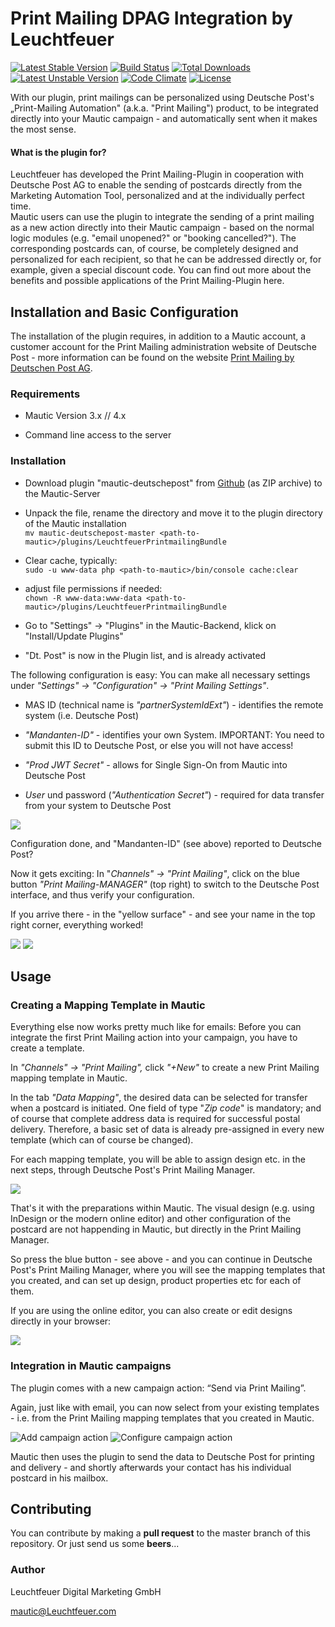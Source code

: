 # Print Mailing DPAG Integration by Leuchtfeuer
[![Latest Stable Version](https://poser.pugx.org/leuchtfeuer/mautic-deutschepost/v/stable)](https://packagist.org/packages/leuchtfeuer/mautic-deutschepost)
[![Build Status](https://github.com/Leuchtfeuer/mautic-deutschepost/workflows/Continous%20Integration/badge.svg)](https://github.com/Leuchtfeuer/mautic-deutschepost/actions)
[![Total Downloads](https://poser.pugx.org/leuchtfeuer/mautic-deutschepost/downloads)](https://packagist.org/packages/leuchtfeuer/mautic-deutschepost)
[![Latest Unstable Version](https://poser.pugx.org/leuchtfeuer/mautic-deutschepost/v/unstable)](https://packagist.org/packages/leuchtfeuer/mautic-deutschepost)
[![Code Climate](https://codeclimate.com/github/Leuchtfeuer/mautic-deutschepost/badges/gpa.svg)](https://codeclimate.com/github/Leuchtfeuer/mautic-deutschepost)
[![License](https://poser.pugx.org/leuchtfeuer/mautic-deutschepost/license)](https://packagist.org/packages/leuchtfeuer/mautic-deutschepost)

With our plugin, print mailings can be personalized using Deutsche Post's „Print-Mailing Automation" (a.k.a. "Print Mailing") product, to be integrated directly into your Mautic campaign - and automatically sent when it makes the most sense.


#### What is the plugin for?
Leuchtfeuer has developed the Print Mailing-Plugin in cooperation with Deutsche Post AG to enable the sending of postcards directly from the Marketing Automation Tool, personalized and at the individually perfect time.  
Mautic users can use the plugin to integrate the sending of a print mailing as a new action directly into their Mautic campaign - based on the normal logic modules (e.g. "email unopened?" or "booking cancelled?"). The corresponding postcards can, of course, be completely designed and personalized for each recipient, so that he can be addressed directly or, for example, given a special discount code. You can find out more about the benefits and possible applications of the Print Mailing-Plugin here.

## Installation and Basic Configuration
The installation of the plugin requires, in addition to a Mautic account, a customer account for the Print Mailing administration website of Deutsche Post - more information can be found on the website [Print Mailing by Deutschen Post AG](https://www.deutschepost.de/de/t/triggerdialog.html). 

### Requirements
*   Mautic Version 3.x // 4.x
    
*   Command line access to the server
    
### Installation
*   Download plugin "mautic-deutschepost" from [Github](https://ma.leuchtfeuer.com/asset/6:as051-`triggerdialog`-mautic-integration) (as ZIP archive) to the Mautic-Server
    
*   Unpack the file, rename the directory and move it to the plugin directory of the Mautic installation  
    `mv mautic-deutschepost-master <path-to-mautic>/plugins/LeuchtfeuerPrintmailingBundle`
    
*   Clear cache, typically:  
    `sudo -u www-data php <path-to-mautic>/bin/console cache:clear`
    
*   adjust file permissions if needed:  
    `chown -R www-data:www-data <path-to-mautic>/plugins/LeuchtfeuerPrintmailingBundle`
    
*   Go to "Settings" -> "Plugins" in the Mautic-Backend, klick on "Install/Update Plugins"
    
*   "Dt. Post" is now in the Plugin list, and is already activated
    

The following configuration is easy: You can make all necessary settings under _"Settings" -> "Configuration" -> "Print Mailing Settings"_.

*   MAS ID (technical name is _"partnerSystemIdExt"_) - identifies the remote system (i.e. Deutsche Post)
    
*   _"Mandanten-ID"_ - identifies your own System. IMPORTANT: You need to submit this ID to Deutsche Post, or else you will not have access!
    
*   _"Prod JWT Secret"_ - allows for Single Sign-On from Mautic into Deutsche Post
    
*   _User_ und password (_"Authentication Secret"_) - required for data transfer from your system to Deutsche Post
    

![](https://www.leuchtfeuer.com/fileadmin/knowledge/Mautic/td/TD-Mautic-Config.png)

Configuration done, and "Mandanten-ID" (see above) reported to Deutsche Post?

Now it gets exciting: In "_Channels" -> "Print Mailing"_, click on the blue button _"Print Mailing-MANAGER"_ (top right) to switch to the Deutsche Post interface, and thus verify your configuration.

If you arrive there - in the "yellow surface" - and see your name in the top right corner, everything worked!

![](https://www.leuchtfeuer.com/fileadmin/knowledge/Mautic/td/TD-Manager-Button.png) 
![](https://www.leuchtfeuer.com/fileadmin/_processed_/0/7/csm_TD-SSO_5e0671e54c.png)

## Usage

### Creating a Mapping Template in Mautic
Everything else now works pretty much like for emails: Before you can integrate the first Print Mailing action into your campaign, you have to create a template.

In _"Channels" -> "Print Mailing",_ click _"+New"_ to create a new Print Mailing mapping template in Mautic.

In the tab _"Data Mapping"_, the desired data can be selected for transfer when a postcard is initiated. One field of type "_Zip code_" is mandatory; and of course that complete address data is required for successful postal delivery. Therefore, a basic set of data is already pre-assigned in every new template (which can of course be changed).

For each mapping template, you will be able to assign design etc. in the next steps, through Deutsche Post's Print Mailing Manager.

![](https://www.leuchtfeuer.com/fileadmin/knowledge/Mautic/td/TD-Template.png)

That's it with the preparations within Mautic. The visual design (e.g. using InDesign or the modern online editor) and other configuration of the postcard are not happending in Mautic, but directly in the Print Mailing Manager.

So press the blue button - see above - and you can continue in Deutsche Post's Print Mailing Manager, where you will see the mapping templates that you created, and can set up design, product properties etc for each of them.

If you are using the online editor, you can also create or edit designs directly in your browser:

![](https://www.leuchtfeuer.com/fileadmin/_processed_/3/1/csm_TD-Manager_383ad2e208.jpg)

### Integration in Mautic campaigns
The plugin comes with a new campaign action: “Send via Print Mailing”.

Again, just like with email, you can now select from your existing templates - i.e. from the Print Mailing mapping templates that you created in Mautic.

![Add campaign action](https://www.leuchtfeuer.com/fileadmin/_processed_/4/5/csm_TD-Beispielkampagne_748801a493.png)
![Configure campaign action](https://www.leuchtfeuer.com/fileadmin/knowledge/Mautic/td/TD-Aktionen.png)

Mautic then uses the plugin to send the data to Deutsche Post for printing and delivery - and shortly afterwards your contact has his individual postcard in his mailbox.

## Contributing
You can contribute by making a **pull request** to the master branch of 
this repository. Or just send us some **beers**...

### Author
Leuchtfeuer Digital Marketing GmbH

mautic@Leuchtfeuer.com